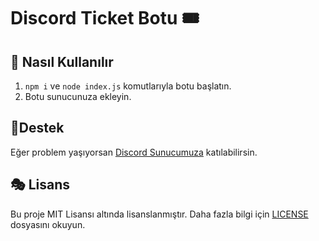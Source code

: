 # Discord Ticket Botu 🎟️

## 🎊 Nasıl Kullanılır
1. `npm i` ve `node index.js` komutlarıyla botu başlatın.
2. Botu sunucunuza ekleyin.

## 🧨Destek
Eğer problem yaşıyorsan [Discord Sunucumuza](https://discord.gg/akparti) katılabilirsin.

## 🎭 Lisans

Bu proje MIT Lisansı altında lisanslanmıştır. Daha fazla bilgi için [LICENSE](LICENSE) dosyasını okuyun.

